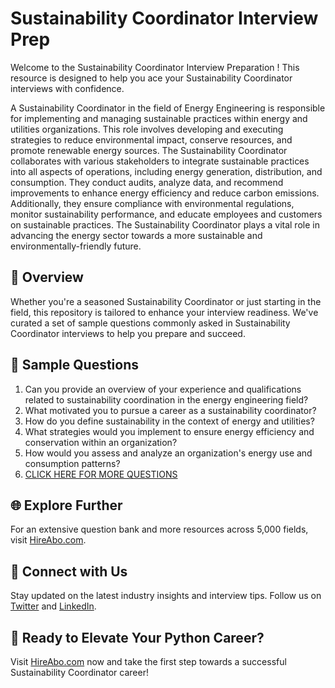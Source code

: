 # Sustainability Coordinator Interview Prep

Welcome to the Sustainability Coordinator Interview Preparation ! This resource is designed to help you ace your Sustainability Coordinator interviews with confidence.

A Sustainability Coordinator in the field of Energy Engineering is responsible for implementing and managing sustainable practices within energy and utilities organizations. This role involves developing and executing strategies to reduce environmental impact, conserve resources, and promote renewable energy sources. The Sustainability Coordinator collaborates with various stakeholders to integrate sustainable practices into all aspects of operations, including energy generation, distribution, and consumption. They conduct audits, analyze data, and recommend improvements to enhance energy efficiency and reduce carbon emissions. Additionally, they ensure compliance with environmental regulations, monitor sustainability performance, and educate employees and customers on sustainable practices. The Sustainability Coordinator plays a vital role in advancing the energy sector towards a more sustainable and environmentally-friendly future.

## 🚀 Overview

Whether you're a seasoned Sustainability Coordinator or just starting in the field, this repository is tailored to enhance your interview readiness. We've curated a set of sample questions commonly asked in Sustainability Coordinator interviews to help you prepare and succeed.

## 📝 Sample Questions

1. Can you provide an overview of your experience and qualifications related to sustainability coordination in the energy engineering field?
2. What motivated you to pursue a career as a sustainability coordinator?
3. How do you define sustainability in the context of energy and utilities?
4. What strategies would you implement to ensure energy efficiency and conservation within an organization?
5. How would you assess and analyze an organization's energy use and consumption patterns?
6. [CLICK HERE FOR MORE QUESTIONS](https://hireabo.com/job/20_1_35/Sustainability%20Coordinator)

## 🌐 Explore Further

For an extensive question bank and more resources across 5,000 fields, visit [HireAbo.com](https://www.hireabo.com).

## 📱 Connect with Us

Stay updated on the latest industry insights and interview tips. Follow us on [Twitter](https://twitter.com/hireabo) and [LinkedIn](https://www.linkedin.com/in/hire-abo-3609972a8/).

## 🚀 Ready to Elevate Your Python Career?

Visit [HireAbo.com](https://www.hireabo.com) now and take the first step towards a successful Sustainability Coordinator career!